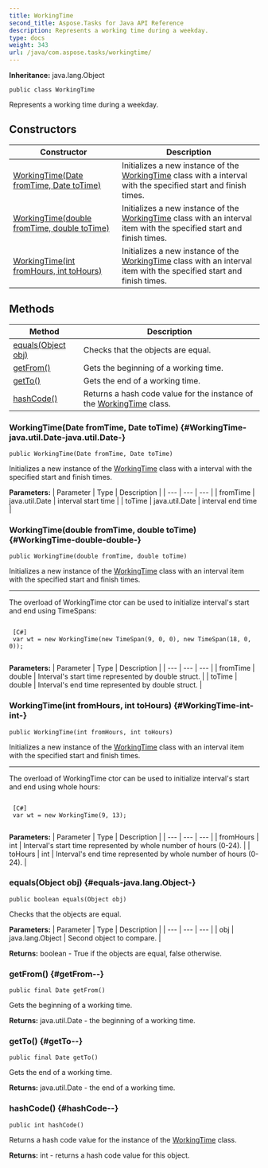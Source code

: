 ```yaml
---
title: WorkingTime
second_title: Aspose.Tasks for Java API Reference
description: Represents a working time during a weekday.
type: docs
weight: 343
url: /java/com.aspose.tasks/workingtime/
---
```


**Inheritance:**
java.lang.Object
```
public class WorkingTime
```

Represents a working time during a weekday.
## Constructors

| Constructor | Description |
| --- | --- |
| [WorkingTime(Date fromTime, Date toTime)](#WorkingTime-java.util.Date-java.util.Date-) | Initializes a new instance of the [WorkingTime](../../com.aspose.tasks/workingtime) class with a interval with the specified start and finish times. |
| [WorkingTime(double fromTime, double toTime)](#WorkingTime-double-double-) | Initializes a new instance of the [WorkingTime](../../com.aspose.tasks/workingtime) class with an interval item with the specified start and finish times. |
| [WorkingTime(int fromHours, int toHours)](#WorkingTime-int-int-) | Initializes a new instance of the [WorkingTime](../../com.aspose.tasks/workingtime) class with an interval item with the specified start and finish times. |
## Methods

| Method | Description |
| --- | --- |
| [equals(Object obj)](#equals-java.lang.Object-) | Checks that the objects are equal. |
| [getFrom()](#getFrom--) | Gets the beginning of a working time. |
| [getTo()](#getTo--) | Gets the end of a working time. |
| [hashCode()](#hashCode--) | Returns a hash code value for the instance of the [WorkingTime](../../com.aspose.tasks/workingtime) class. |
### WorkingTime(Date fromTime, Date toTime) {#WorkingTime-java.util.Date-java.util.Date-}
```
public WorkingTime(Date fromTime, Date toTime)
```


Initializes a new instance of the [WorkingTime](../../com.aspose.tasks/workingtime) class with a interval with the specified start and finish times.

**Parameters:**
| Parameter | Type | Description |
| --- | --- | --- |
| fromTime | java.util.Date | interval start time |
| toTime | java.util.Date | interval end time |

### WorkingTime(double fromTime, double toTime) {#WorkingTime-double-double-}
```
public WorkingTime(double fromTime, double toTime)
```


Initializes a new instance of the [WorkingTime](../../com.aspose.tasks/workingtime) class with an interval item with the specified start and finish times.

--------------------

The overload of WorkingTime ctor can be used to initialize interval's start and end using TimeSpans:
```

 [C#]
 var wt = new WorkingTime(new TimeSpan(9, 0, 0), new TimeSpan(18, 0, 0));
 
```



**Parameters:**
| Parameter | Type | Description |
| --- | --- | --- |
| fromTime | double | Interval's start time represented by double struct. |
| toTime | double | Interval's end time represented by double struct. |

### WorkingTime(int fromHours, int toHours) {#WorkingTime-int-int-}
```
public WorkingTime(int fromHours, int toHours)
```


Initializes a new instance of the [WorkingTime](../../com.aspose.tasks/workingtime) class with an interval item with the specified start and finish times.

--------------------

The overload of WorkingTime ctor can be used to initialize interval's start and end using whole hours:
```

 [C#]
 var wt = new WorkingTime(9, 13);
 
```



**Parameters:**
| Parameter | Type | Description |
| --- | --- | --- |
| fromHours | int | Interval's start time represented by whole number of hours (0-24). |
| toHours | int | Interval's end time represented by whole number of hours (0-24). |

### equals(Object obj) {#equals-java.lang.Object-}
```
public boolean equals(Object obj)
```


Checks that the objects are equal.

**Parameters:**
| Parameter | Type | Description |
| --- | --- | --- |
| obj | java.lang.Object | Second object to compare. |

**Returns:**
boolean - True if the objects are equal, false otherwise.
### getFrom() {#getFrom--}
```
public final Date getFrom()
```


Gets the beginning of a working time.

**Returns:**
java.util.Date - the beginning of a working time.
### getTo() {#getTo--}
```
public final Date getTo()
```


Gets the end of a working time.

**Returns:**
java.util.Date - the end of a working time.
### hashCode() {#hashCode--}
```
public int hashCode()
```


Returns a hash code value for the instance of the [WorkingTime](../../com.aspose.tasks/workingtime) class.

**Returns:**
int - returns a hash code value for this object.
